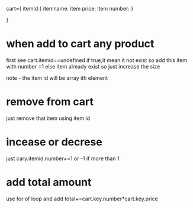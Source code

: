 cart={
itemId:{
    itemname:
    item price:
    item number:
}


}
# when add to cart any product
first see cart.itemid==undefined
if true,it mean it not exist so add this item with number =1
else item already exist so just increase the size

note - the item id will be array ith element 

# remove from cart
just remove that item using item id

# incease or decrese
just cary.itemid.number+=1 or -1 if more than 1

# add total amount
use for of loop and add total+=cart.key.number*cart.key.price

